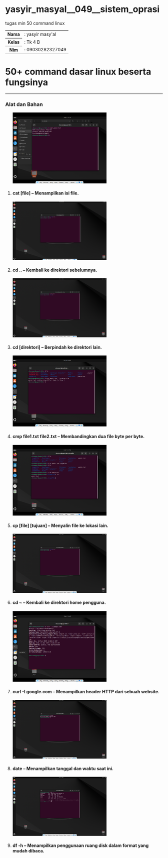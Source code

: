 # yasyir_masyal__049__sistem_oprasi
tugas min 50 command linux

  <table>
        <tr>
            <th>Nama</th>
            <td>: yasyir masy'al</td>
        </tr>
        <tr>
            <th>Kelas</th>
            <td>: Tk 4 B</td>
        </tr>
        <tr>
            <th>Nim</th>
            <td>: 09030282327049</td>
        </tr>
    </table>


<h1 style="font-weight: bold;">
  50+ command dasar linux beserta fungsinya
</h1 >
<hr>


<h3> Alat dan Bahan </h3>
<ol>
  <img  src="cat.png" alt="cable"  width="300px">
  <li>
     <h4>cat [file] – Menampilkan isi file.</h4>
  </li>


   <img  src="cd ...png" alt="cable"  width="300px">
  <li>
     <h4>cd .. – Kembali ke direktori sebelumnya.</h4>
  </li>
  
   <img  src="cd.png" alt="cable"  width="300px">
  <li>
     <h4>cd [direktori] – Berpindah ke direktori lain.</h4>
  </li>

   <img  src="cmp.png" alt="cable"  width="300px">
  <li>
     <h4>cmp file1.txt file2.txt – Membandingkan dua file byte per byte.</h4>
  </li>


 <img  src="cp.png" alt="cable"  width="300px">
  <li>
      <h4>cp [file] [tujuan] – Menyalin file ke lokasi lain.</h4>
  </li>
  
 <img  src="cd kembali.png" alt="cable"  width="300px">
  <li>
     <h4>cd ~ – Kembali ke direktori home pengguna.</h4>
  </li>
  
 <img  src="curl -I.png" alt="cable"  width="300px">
  <li>
     <h4>curl -I google.com – Menampilkan header HTTP dari sebuah website.</h4>
  </li>
   
 <img  src="date.png" alt="cable"  width="300px">
  <li>
     <h4>date – Menampilkan tanggal dan waktu saat ini.</h4>
  </li>
  
 <img  src="df -h.png" alt="cable"  width="300px">
  <li>
     <h4>df -h – Menampilkan penggunaan ruang disk dalam format yang mudah dibaca.</h4>
  </li>
   
  
</ol>

<br>
 

 
 




